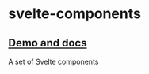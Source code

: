 # svelte-components

## [Demo and docs](https://andrey-pavlenko.github.io/svelte-components)

A set of Svelte components
